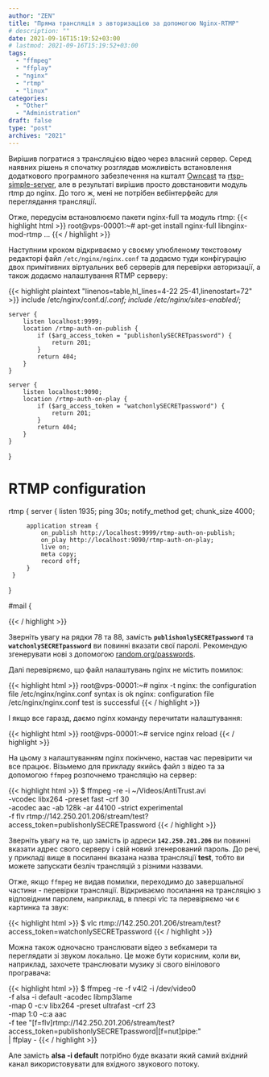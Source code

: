 ```yaml
---
author: "ZEN"
title: "Пряма трансляція з авторизацією за допомогою Nginx-RTMP"
# description: ""
date: 2021-09-16T15:19:52+03:00
# lastmod: 2021-09-16T15:19:52+03:00
tags:
  - "ffmpeg"
  - "ffplay"
  - "nginx"
  - "rtmp"
  - "linux"
categories:
  - "Other"
  - "Administration"
draft: false
type: "post"
archives: "2021"
---
```


Вирішив погратися з трансляцією відео через власний сервер. Серед наявних рішень я спочатку розглядав можливість встановлення додаткового програмного забезпечення на кшталт [Owncast](https://owncast.online/) та [rtsp-simple-server](https://hub.docker.com/r/aler9/rtsp-simple-server), але в результаті вирішив просто довстановити модуль rtmp до nginx. До того ж, мені не потрібен вебінтерфейс для переглядання трансляції.

<!--more-->

Отже, передусім встановлюємо пакети nginx-full та модуль rtmp:
{{< highlight html >}}
root@vps-00001:~# apt-get install nginx-full libnginx-mod-rtmp
...
{{< / highlight >}}

Наступним кроком відкриваємо у своєму улюбленому текстовому редакторі файл `/etc/nginx/nginx.conf` та додаємо туди конфігурацію двох примітивних віртуальних веб серверів для перевірки авторизації, а також додаємо налаштування RTMP серверу:

{{< highlight plaintext "linenos=table,hl_lines=4-22 25-41,linenostart=72" >}}
 	include /etc/nginx/conf.d/*.conf;
 	include /etc/nginx/sites-enabled/*;

	server {
		listen localhost:9999;
		location /rtmp-auth-on-publish {
			if ($arg_access_token = "publishonlySECRETpassword") {
				return 201;
			}
			return 404;
		}
	}

	server {
		listen localhost:9090;
		location /rtmp-auth-on-play {
			if ($arg_access_token = "watchonlySECRETpassword") {
				return 201;
			}
			return 404;
		}
	}
}

 # RTMP configuration
 rtmp {
     server {
         listen 1935;
         ping 30s;
         notify_method get;
         chunk_size 4000;

         application stream {
             on_publish http://localhost:9999/rtmp-auth-on-publish;
             on_play http://localhost:9090/rtmp-auth-on-play;
             live on;
             meta copy;
             record off;
         }
     }
}

 #mail {

{{< / highlight >}}

Зверніть увагу на рядки 78 та 88, замість **`publishonlySECRETpassword`** та **`watchonlySECRETpassword`** ви повинні вказати свої паролі. Рекомендую згенерувати нові з допомогою [random.org/passwords](https://www.random.org/passwords/?num=8&len=18&format=html&rnd=new).

Далі перевіряємо, що файл налаштувань nginx не містить помилок:

{{< highlight html >}}
root@vps-00001:~# nginx -t
nginx: the configuration file /etc/nginx/nginx.conf syntax is ok
nginx: configuration file /etc/nginx/nginx.conf test is successful
{{< / highlight >}}

І якщо все гаразд, даємо nginx команду перечитати налаштування:

{{< highlight html >}}
root@vps-00001:~# service nginx reload
{{< / highlight >}}

На цьому з налаштуванням nginx покінчено, настав час перевірити чи все працює. Візьмемо для прикладу якийсь файл з відео та за допомогою `ffmpeg` розпочнемо трансляцію на сервер:

{{< highlight html >}}
$ ffmpeg -re -i ~/Videos/AntiTrust.avi \
  -vcodec libx264 -preset fast -crf 30 \
  -acodec aac -ab 128k -ar 44100 -strict experimental \
  -f flv rtmp://142.250.201.206/stream/test?access_token=publishonlySECRETpassword
{{< / highlight >}}

Зверніть увагу на те, що замість ip адреси **`142.250.201.206`** ви повинні вказати адрес свого серверу і свій новий згенерований пароль. До речі, у прикладі вище в посиланні вказана назва трансляції **test**, тобто ви можете запускати безліч трансляцій з різними назвами.

Отже, якщо `ffmpeg` не видав помилки, переходимо до завершальної частини - перевірки трансляції. Відкриваємо посилання на трансляцію з відповідним паролем, наприклад, в плеєрі vlc та перевіряємо чи є картинка та звук:

{{< highlight html >}}
$ vlc rtmp://142.250.201.206/stream/test?access_token=watchonlySECRETpassword
{{< / highlight >}}

Можна також одночасно транслювати відео з вебкамери та переглядати зі звуком локально. Це може бути корисним, коли ви, наприклад, захочете транслювати музику зі свого вінілового програвача:

{{< highlight html >}}
$ ffmpeg -re -f v4l2 -i /dev/video0 \
  -f alsa -i default -acodec libmp3lame \
  -map 0 -c:v libx264 -preset ultrafast -crf 23 \
  -map 1:0 -c:a aac \
  -f tee "[f=flv]rtmp://142.250.201.206/stream/test?access_token=publishonlySECRETpassword|[f=nut]pipe:" \
  | ffplay -
{{< / highlight >}}

Але замість **alsa -i default** потрібно буде вказати який самий вхідний канал використовувати для вхідного звукового потоку.
